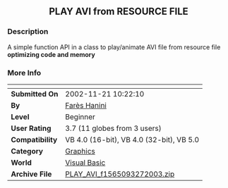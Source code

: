 ﻿<div align="center">

## PLAY AVI from RESOURCE FILE


</div>

### Description

A simple function API in a class to play/animate AVI file from resource file **optimizing code and memory**
 
### More Info
 


<span>             |<span>
---                |---
**Submitted On**   |2002-11-21 10:22:10
**By**             |[Farès Hanini](https://github.com/Planet-Source-Code/PSCIndex/blob/master/ByAuthor/far-s-hanini.md)
**Level**          |Beginner
**User Rating**    |3.7 (11 globes from 3 users)
**Compatibility**  |VB 4\.0 \(16\-bit\), VB 4\.0 \(32\-bit\), VB 5\.0
**Category**       |[Graphics](https://github.com/Planet-Source-Code/PSCIndex/blob/master/ByCategory/graphics__1-46.md)
**World**          |[Visual Basic](https://github.com/Planet-Source-Code/PSCIndex/blob/master/ByWorld/visual-basic.md)
**Archive File**   |[PLAY\_AVI\_f1565093272003\.zip](https://github.com/Planet-Source-Code/far-s-hanini-play-avi-from-resource-file__1-44292/archive/master.zip)








